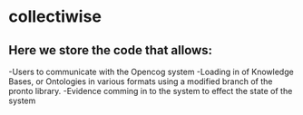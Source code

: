 # collectiwise
## Here we store the code that allows:
-Users to communicate with the Opencog system
-Loading in of Knowledge Bases, or Ontologies in various formats using a modified branch of the pronto library.
-Evidence comming in to the system to effect the state of the system 

  
